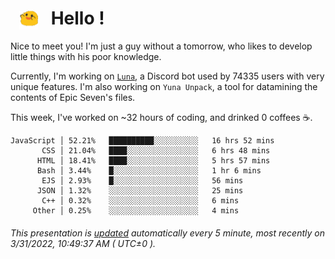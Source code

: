 <h1>   <img src="./spoink.gif" style="vertical-align:middle;" width="30px">   Hello ! </h1>

Nice to meet you! I'm just a guy without a tomorrow, who likes to develop little things with his poor knowledge.

Currently, I'm working on <a href='https://github.com/Asgarrrr/Luna'>`Luna`</a>, a Discord bot used by 74335 users with very unique features. I'm also working on `Yuna Unpack`, a tool for datamining the contents of Epic Seven's files.

This week, I've worked on ~32 hours of coding, and drinked 0 coffees ☕.

```
JavaScript │ 52.21%   ██████████░░░░░░░░░░   16 hrs 52 mins
       CSS │ 21.04%   ████░░░░░░░░░░░░░░░░   6 hrs 48 mins
      HTML │ 18.41%   ████░░░░░░░░░░░░░░░░   5 hrs 57 mins
      Bash │ 3.44%    █░░░░░░░░░░░░░░░░░░░   1 hr 6 mins
       EJS │ 2.93%    █░░░░░░░░░░░░░░░░░░░   56 mins
      JSON │ 1.32%    ░░░░░░░░░░░░░░░░░░░░   25 mins
       C++ │ 0.32%    ░░░░░░░░░░░░░░░░░░░░   6 mins
     Other │ 0.25%    ░░░░░░░░░░░░░░░░░░░░   4 mins
```

###### This presentation is [updated](https://github.com/Asgarrrr) automatically every 5 minute, most recently on 3/31/2022, 10:49:37 AM ( UTC±0 ).